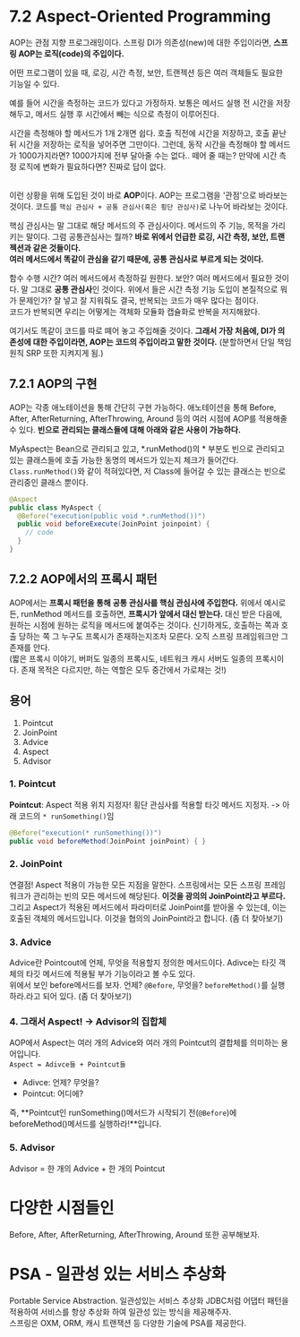 # 7.2 Aspect-Oriented Programming
AOP는 관점 지향 프로그래밍이다. 스프링 DI가 의존성(new)에 대한 주입이라면, **스프링 AOP는 로직(code)의 주입이다.** <br> 

어떤 프로그램이 있을 때, 로깅, 시간 측정, 보안, 트랜젝션 등은 여러 객체들도 필요한 기능일 수 있다. <br>

예를 들어 시간을 측정하는 코드가 있다고 가정하자. 보통은 메서드 실행 전 시간을 저장해두고, 메서드 실행 후 시간에서 빼는 식으로 측정이 이루어진다. <br> 

시간을 측정해야 할 메서드가 1개 2개면 쉽다. 호출 직전에 시간을 저장하고, 호출 끝난 뒤 시간을 저장하는 로직을 넣어주면 그만이다. 그런데, 동작 시간을 측정해야 할 메서드가 1000가지라면? 1000가지에 전부 달아줄 수는 없다.. 떼어 줄 때는? 만약에 시간 측정 로직에 변화가 필요하다면? 진짜로 답이 없다. <br> <br>

이런 상황을 위해 도입된 것이 바로 **AOP**이다. AOP는 프로그램을 '관점'으로 바라보는 것이다. 코드를 `핵심 관심사 + 공통 관심사(혹은 횡단 관심사)`로 나누어 바라보는 것이다. <br> 

핵심 관심사는 말 그대로 해당 메서드의 주 관심사이다. 메서드의 주 기능, 목적을 가리키는 말이다. 그럼 공통관심사는 뭘까? **바로 위에서 언급한 로깅, 시간 측정, 보안, 트랜젝션과 같은 것들이다.** <br> **여러 메서드에서 똑같이 관심을 같기 때문에, 공통 관심사로 부르게 되는 것이다.** <br>

함수 수행 시간? 여러 메서드에서 측정하길 원한다. 보안? 여러 메서드에서 필요한 것이다. 말 그대로 **공통 관심사**인 것이다. 위에서 들은 시간 측정 기능 도입이 본질적으로 뭐가 문제인가? 잘 넣고 잘 지워줘도 결국, 반복되는 코드가 매우 많다는 점이다. <br> 코드가 반복되면 우리는 어떻게는 객체화 모듈화 캡슐화로 반복을 저지해왔다. <br> 

여기서도 똑같이 코드를 따로 뗴어 놓고 주입해줄 것이다. **그래서 가장 처음에, DI가 의존성에 대한 주입이라면, AOP는 코드의 주입이라고 말한 것이다.** (분할하면서 단일 책임 원칙 SRP 또한 지켜지게 됨.)

## 7.2.1 AOP의 구현
AOP는 각종 애노테이션을 통해 간단히 구현 가능하다.
애노테이션을 통해 Before, After, AfterReturning, AfterThrowing, Around 등의 여러 시점에 AOP를 적용해줄 수 있다. **빈으로 관리되는 클래스들에 대해 아래와 같은 사용이 가능하다.** 
<br> 

MyAspect는 Bean으로 관리되고 있고, *.runMethod()의 * 부분도 빈으로 관리되고 있는 클래스들에 호출 가능한 동명의 메서드가 있는지 체크가 들어간다. `Class.runMethod()`와 같이 적혀있다면, 저 Class에 들어갈 수 있는 클래스는 빈으로 관리중인 클래스 뿐이다.

```java
@Aspect
public class MyAspect {
  @Before("execution(public void *.runMethod())")
  public void beforeExecute(JoinPoint joinpoint) {
    // code
  }
}
```

## 7.2.2 AOP에서의 프록시 패턴
AOP에서는 **프록시 패턴을 통해 공통 관심사를 핵심 관심사에 주입한다.** 위에서 예시로 든, runMethod 메서드를 호출하면, **프록시가 앞에서 대신 받는다.** 대신 받은 다음에, 원하는 시점에 원하는 로직을 메서드에 붙여주는 것이다. 신기하게도, 호출하는 쪽과 호출 당하는 쪽 그 누구도 프록시가 존재하는지조차 모른다. 오직 스프링 프레임워크만 그 존재를 안다. <br> (짧은 프록시 이야기, 버퍼도 일종의 프록시도, 네트워크 캐시 서버도 일종의 프록시이다. 존재 목적은 다르지만, 하는 역할은 모두 중간에서 가로채는 것!) 



## 용어
1. Pointcut
2. JoinPoint
3. Advice
4. Aspect
5. Advisor
### 1. Pointcut 
**Pointcut**: Aspect 적용 위치 지정자! 횡단 관심사를 적용할 타깃 메서드 지정자. -> 아래 코드의 `* runSomething()`임
```java
@Before("execution(* runSomething())")
public void beforeMethod(JoinPoint joinPoint) { }
```
### 2. JoinPoint
연결점! Aspect 적용이 가능한 모든 지점을 말한다. 스프링에서는 모든 스프링 프레임워크가 관리하는 빈의 모든 메서드에 해당된다. **이것을 광의의 JoinPoint라고 부르다.** 그리고 Aspect가 적용된 메서드에서 파라미터로 JoinPoint를 받아올 수 있는데, 이는 호출된 객체의 메서드입니다. 이것을 협의의 JoinPoint라고 합니다. (좀 더 찾아보기)

### 3. Advice
Advice란 Pointcout에 언제, 무엇을 적용할지 정의한 메서드이다. Adivce는 타깃 객체의 타깃 메서드에 적용될 부가 기능이라고 볼 수도 있다. <br>
위에서 보인 before메서드를 보자. 언제? `@Before`, 무엇을? `beforeMethod()`를 실행하라.라고 되어 있다. (좀 더 찾아보기)

### 4. 그래서 Aspect! -> Advisor의 집합체
AOP에서 Aspect는 여러 개의 Advice와 여러 개의 Pointcut의 결합체를 의미하는 용어입니다. <br>
`Aspect = Adivce들 + Pointcut들` <br>
- Adivce: 언제? 무엇을?
- Pointcut: 어디에?

즉, **Pointcut인 runSomething()메서드가 시작되기 전(`@Before`)에 beforeMethod()메서드를 실행하라!**입니다.

### 5. Advisor
Advisor = 한 개의 Advice + 한 개의 Pointcut


# 다양한 시점들인
Before, After, AfterReturning, AfterThrowing, Around 또한 공부해보자.

# PSA - 일관성 있는 서비스 추상화
Portable Service Abstraction. 일관성있는 서비스 추상화 JDBC처럼 어댑터 패턴을 적용하여 서비스를 항상 추상화 하여 일관성 있는 방식을 제공해주자. <br> 스프링은 OXM, ORM, 캐시 트랜잭션 등 다양한 기술에 PSA를 제공한다.